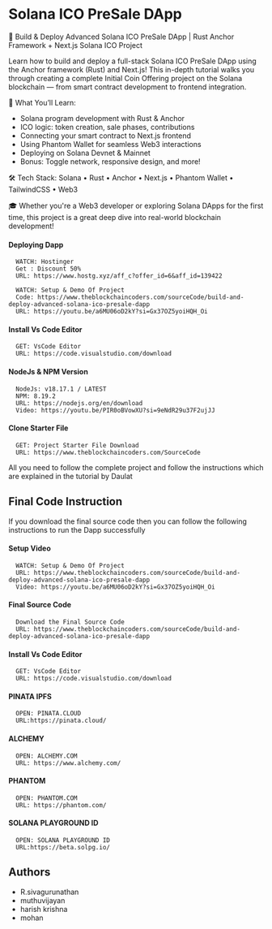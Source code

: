 # Solana ICO PreSale DApp

🚀 Build & Deploy Advanced Solana ICO PreSale DApp | Rust Anchor Framework + Next.js Solana ICO Project

Learn how to build and deploy a full-stack Solana ICO PreSale DApp using the Anchor framework (Rust) and Next.js! This in-depth tutorial walks you through creating a complete Initial Coin Offering project on the Solana blockchain — from smart contract development to frontend integration.

🚀 What You’ll Learn:

- Solana program development with Rust & Anchor
- ICO logic: token creation, sale phases, contributions
- Connecting your smart contract to Next.js frontend
- Using Phantom Wallet for seamless Web3 interactions
- Deploying on Solana Devnet & Mainnet
- Bonus: Toggle network, responsive design, and more!

🛠 Tech Stack:
Solana • Rust • Anchor • Next.js • Phantom Wallet • TailwindCSS • Web3

🎓 Whether you're a Web3 developer or exploring Solana DApps for the first time, this project is a great deep dive into real-world blockchain development!



#### Deploying Dapp

```
  WATCH: Hostinger
  Get : Discount 50%
  URL: https://www.hostg.xyz/aff_c?offer_id=6&aff_id=139422
```

```
  WATCH: Setup & Demo Of Project
  Code: https://www.theblockchaincoders.com/sourceCode/build-and-deploy-advanced-solana-ico-presale-dapp
  URL: https://youtu.be/a6MU06oD2kY?si=Gx37OZ5yoiHQH_Oi
```

#### Install Vs Code Editor

```
  GET: VsCode Editor
  URL: https://code.visualstudio.com/download
```

#### NodeJs & NPM Version

```
  NodeJs: v18.17.1 / LATEST
  NPM: 8.19.2
  URL: https://nodejs.org/en/download
  Video: https://youtu.be/PIR0oBVowXU?si=9eNdR29u37F2ujJJ
```

#### Clone Starter File

```
  GET: Project Starter File Download
  URL: https://www.theblockchaincoders.com/SourceCode
```

All you need to follow the complete project and follow the instructions which are explained in the tutorial by Daulat

## Final Code Instruction

If you download the final source code then you can follow the following instructions to run the Dapp successfully

#### Setup Video

```
  WATCH: Setup & Demo Of Project
  URL: https://www.theblockchaincoders.com/sourceCode/build-and-deploy-advanced-solana-ico-presale-dapp
  Video: https://youtu.be/a6MU06oD2kY?si=Gx37OZ5yoiHQH_Oi
```

#### Final Source Code

```
  Download the Final Source Code
  URL: https://www.theblockchaincoders.com/sourceCode/build-and-deploy-advanced-solana-ico-presale-dapp
```

#### Install Vs Code Editor

```
  GET: VsCode Editor
  URL: https://code.visualstudio.com/download
```

#### PINATA IPFS

```
  OPEN: PINATA.CLOUD
  URL:https://pinata.cloud/
```

#### ALCHEMY

```
  OPEN: ALCHEMY.COM
  URL: https://www.alchemy.com/
```

#### PHANTOM

```
  OPEN: PHANTOM.COM
  URL: https://phantom.com/
```

#### SOLANA PLAYGROUND ID

```
  OPEN: SOLANA PLAYGROUND ID
  URL:https://beta.solpg.io/
```

## Authors

- R.sivagurunathan
- muthuvijayan
- harish krishna
- mohan
